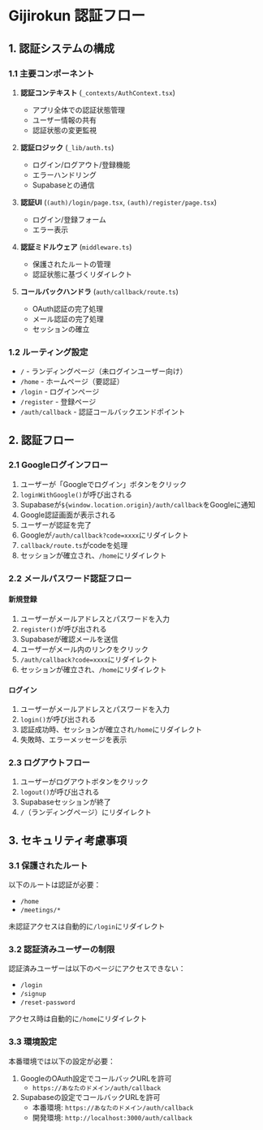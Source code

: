 # Gijirokun 認証フロー

## 1. 認証システムの構成

### 1.1 主要コンポーネント

1. **認証コンテキスト** (`_contexts/AuthContext.tsx`)
   - アプリ全体での認証状態管理
   - ユーザー情報の共有
   - 認証状態の変更監視

2. **認証ロジック** (`_lib/auth.ts`)
   - ログイン/ログアウト/登録機能
   - エラーハンドリング
   - Supabaseとの通信

3. **認証UI** (`(auth)/login/page.tsx`, `(auth)/register/page.tsx`)
   - ログイン/登録フォーム
   - エラー表示

4. **認証ミドルウェア** (`middleware.ts`)
   - 保護されたルートの管理
   - 認証状態に基づくリダイレクト

5. **コールバックハンドラ** (`auth/callback/route.ts`)
   - OAuth認証の完了処理
   - メール認証の完了処理
   - セッションの確立

### 1.2 ルーティング設定

- `/` - ランディングページ（未ログインユーザー向け）
- `/home` - ホームページ（要認証）
- `/login` - ログインページ
- `/register` - 登録ページ
- `/auth/callback` - 認証コールバックエンドポイント

## 2. 認証フロー

### 2.1 Googleログインフロー

1. ユーザーが「Googleでログイン」ボタンをクリック
2. `loginWithGoogle()`が呼び出される
3. Supabaseが`${window.location.origin}/auth/callback`をGoogleに通知
4. Google認証画面が表示される
5. ユーザーが認証を完了
6. Googleが`/auth/callback?code=xxxx`にリダイレクト
7. `callback/route.ts`がcodeを処理
8. セッションが確立され、`/home`にリダイレクト

### 2.2 メールパスワード認証フロー

#### 新規登録
1. ユーザーがメールアドレスとパスワードを入力
2. `register()`が呼び出される
3. Supabaseが確認メールを送信
4. ユーザーがメール内のリンクをクリック
5. `/auth/callback?code=xxxx`にリダイレクト
6. セッションが確立され、`/home`にリダイレクト

#### ログイン
1. ユーザーがメールアドレスとパスワードを入力
2. `login()`が呼び出される
3. 認証成功時、セッションが確立され`/home`にリダイレクト
4. 失敗時、エラーメッセージを表示

### 2.3 ログアウトフロー

1. ユーザーがログアウトボタンをクリック
2. `logout()`が呼び出される
3. Supabaseセッションが終了
4. `/`（ランディングページ）にリダイレクト

## 3. セキュリティ考慮事項

### 3.1 保護されたルート
以下のルートは認証が必要：
- `/home`
- `/meetings/*`

未認証アクセスは自動的に`/login`にリダイレクト

### 3.2 認証済みユーザーの制限
認証済みユーザーは以下のページにアクセスできない：
- `/login`
- `/signup`
- `/reset-password`

アクセス時は自動的に`/home`にリダイレクト

### 3.3 環境設定
本番環境では以下の設定が必要：
1. GoogleのOAuth設定でコールバックURLを許可
   - `https://あなたのドメイン/auth/callback`
2. Supabaseの設定でコールバックURLを許可
   - 本番環境: `https://あなたのドメイン/auth/callback`
   - 開発環境: `http://localhost:3000/auth/callback` 